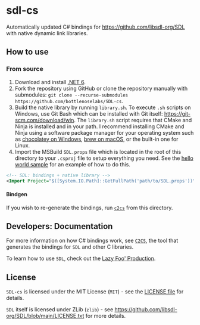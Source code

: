 # sdl-cs

Automatically updated C# bindings for https://github.com/libsdl-org/SDL with native dynamic link libraries.

## How to use

### From source

1. Download and install [.NET 6](https://dotnet.microsoft.com/download).
2. Fork the repository using GitHub or clone the repository manually with submodules: `git clone --recurse-submodules https://github.com/bottlenoselabs/SDL-cs`.
3. Build the native library by running `library.sh`. To execute `.sh` scripts on Windows, use Git Bash which can be installed with Git itself: https://git-scm.com/download/win. The `library.sh` script requires that CMake and Ninja is installed and in your path. I recommend installing CMake and Ninja using a software package manager for your operating system such as [chocolatey on Windows](https://chocolatey.org), [brew on macOS](https://brew.sh), or the built-in one for Linux. 
4. Import the MSBuild `SDL.props` file which is located in the root of this directory to your `.csproj` file to setup everything you need. See the [hello world sample](src/cs/samples/HelloWorld/HelloWorld.csproj) for an example of how to do this.
```xml
<!-- SDL: bindings + native library -->
<Import Project="$([System.IO.Path]::GetFullPath('path/to/SDL.props'))" />
```

#### Bindgen

If you wish to re-generate the bindings, run [`c2cs`](https://github.com/lithiumtoast/c2cs) from this directory.

## Developers: Documentation

For more information on how C# bindings work, see [`C2CS`](https://github.com/lithiumtoast/c2cs), the tool that generates the bindings for `SDL` and other C libraries.

To learn how to use `SDL`, check out the [Lazy Foo' Production](https://lazyfoo.net/tutorials/SDL).

## License

`SDL-cs` is licensed under the MIT License (`MIT`) - see the [LICENSE file](LICENSE) for details.

`SDL` itself is licensed under ZLib (`zlib`) - see https://github.com/libsdl-org/SDL/blob/main/LICENSE.txt for more details.
